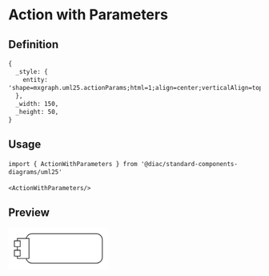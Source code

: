 # Action with Parameters

## Definition

```
{
  _style: { 
    entity: 'shape=mxgraph.uml25.actionParams;html=1;align=center;verticalAlign=top;absoluteArcSize=1;arcSize=10;dashed=0;spacingLeft=10;spacingTop=5;whiteSpace=wrap;',
  },
  _width: 150,
  _height: 50,
}
```

## Usage

```
import { ActionWithParameters } from '@diac/standard-components-diagrams/uml25'

<ActionWithParameters/>
```

## Preview

<img src="./action-with-parameters.png" width="200"/>
